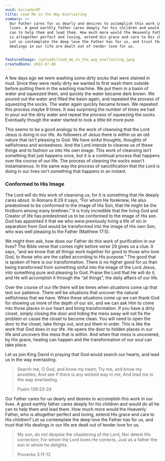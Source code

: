 ```yaml
---
uuid: bxccwdec0f
title: Lead Me in the Way Everlasting
summary: >+
  Our Father cares for us dearly and desires to accomplish this work in our
  lives. A good earthly father cares deeply for his children and would do all he
  can to help them and lead them. How much more would the Heavenly Father, who
  is altogether perfect and loving, extend His grace and care to His children?
  Let us contemplate the deep love the Father has for us, and trust that His
  dealings in our life are dealt out of tender love for us.


featuredImage: /uploads/lead_me_in_the_way_everlasting.jpeg
createdDate: 2022-07-08
---
```

A few days ago we were washing some dirty socks that were stained in mud. Since they were really dirty we wanted to first wash them outside before putting them in the washing machine. We put them in a basin of water and squeezed them, and quickly the water became dark brown. We poured out the water and filled the basin again, and repeated the process of squeezing the socks. The water again quickly became brown. We repeated this process maybe 9 times. It was surprising the number of times we had to pour out the dirty water and repeat the process of squeezing the socks. Eventually though the water started to look a little bit more pure.

This seems to be a good analogy to the work of cleansing that the Lord Jesus is doing in our life. As followers of Jesus there is within us an old nature that isn’t pleasing to God. We have sinful thoughts, thoughts of selfishness and wickedness. And the Lord intends to cleanse us of these things and to fashion us into His own image. This work of cleansing isn’t something that just happens once, but it is a continual process that happens over the course of our life. The process of cleaning the socks wasn’t instantaneous. In the same way the process of sanctification that the Lord is doing in our lives isn’t something that happens in an instant. 

### Conformed to His Image

The Lord will do this work of cleansing us, for it is something that He deeply cares about. In Romans 8:29 it says, “For whom He foreknew, He also predestined to be conformed to the image of His Son, that He might be the firstborn among many brethren.” It is truly incredible that the living God and Creator of life has predestined us to be conformed to the image of His son. God has appointed it that we who were previously living a life of sin in separation from God would be transformed into the image of His own Son, who was well pleasing to the Father (Matthew 17:5). 

We might then ask, how does our Father do this work of purification in our lives? The Bible verse that comes right before verse 29 gives us a clue. It says, “and we know that all things work together for good to those who love God, to those who are the called according to His purpose.” The good that is spoken of here is our transformation. There is no higher good for us than being transformed from something sinful into the image of the Lord Jesus, into something pure and pleasing to God. Praise the Lord that He will do it, and He will accomplish it through the “all things”, the daily affairs of our life. 

Over the course of our life there will be times when situations come up that test our patience. There will be situations that uncover the natural selfishness that we have. When these situations come up we can thank God for showing us more of the depth of our sin, and we can ask Him to come into those places in our heart and bring transformation. If you have a dirty closet, simply closing the door and hiding the mess away will not fix the problem or cause the closet to become clean. You will need to open the door to the closet, take things out, and put them in order. This is like the work that God does in our life. He opens the door to hidden places in our life and uncovers this mess that is within. And when that mess is uncovered, by His grace, healing can happen and the transformation of our soul can take place.

Let us join King David in praying that God would search our hearts, and lead us in the way everlasting.

> Search me, O God, and know my heart; Try me, and know my anxieties; And see if there is any wicked way in me, And lead me in the way everlasting.
>
> Psalm 139:23-24

Our Father cares for us dearly and desires to accomplish this work in our lives. A good earthly father cares deeply for his children and would do all he can to help them and lead them. How much more would the Heavenly Father, who is altogether perfect and loving, extend His grace and care to His children? Let us contemplate the deep love the Father has for us, and trust that His dealings in our life are dealt out of tender love for us.

> My son, do not despise the chastening of the Lord, Nor detest His correction; For whom the Lord loves He corrects, Just as a father the son in whom he delights.
>
> Proverbs 3:11-12
